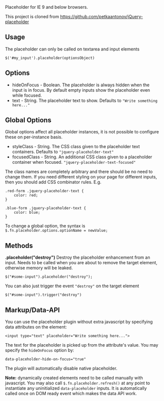 Placeholder for IE 9 and below browsers.

This project is cloned from https://github.com/petkaantonov/jQuery-placeholder

Usage
-----

The placeholder can only be called on textarea and input elements

    $('#my_input').placeholder(optionsObject)

Options
-------

* hideOnFocus - Boolean. The placeholder is always hidden when the input is in focus. By default empty inputs show the placeholder even while focused.
* text - String. The placeholder text to show. Defaults to `"Write something here..."`

Global Options
-------

Global options affect all placeholder instances, it is not possible to configure these on per-instance basis.

* styleClass - String. The CSS class given to the placeholder text containers. Defaults to `"jquery-placeholder-text"`
* focusedClass - String. An additional CSS class given to a placeholder container when focused. `"jquery-placeholder-text-focused"`

The class names are completely arbitrary and there should be no need to change them. If you need different styling on your page
for different inputs, then you should add CSS combinator rules. E.g.

    .red-form .jquery-placeholder-text {
        color: red;
    }

    .blue-form .jquery-placeholder-text {
        color: blue;
    }
    
To change a global option, the syntax is `$.fn.placeholder.options.optionName = newValue;`
    
Methods
-------

__.placeholder("destroy")__
Destroy the placeholder enhancement from an input. Needs to be called
when you are about to remove the target element, otherwise memory will be leaked.

    $("#some-input").placeholder("destroy");

You can also just trigger the event `"destroy"` on the target element

    $("#some-input").trigger("destroy")
    
Markup/Data-API
--------

You can use the placeholder plugin without extra javascript by specifying data attributes on the element:

    <input type="text" placeholder="Write something here...">

The text for the placeholder is picked up from the attribute's value. You may specify the `hideOnFocus` option by:

    data-placeholder-hide-on-focus="true"
    
The plugin will automatically disable native placeholder.
   
**Note:** dynamically created elements need to be called manually with javascript. You may also call `$.fn.placeholder.refresh()` at any point to instantiate any
uninitialized `data-placeholder` inputs. It is automatically called once on DOM ready event which makes the data API work.


